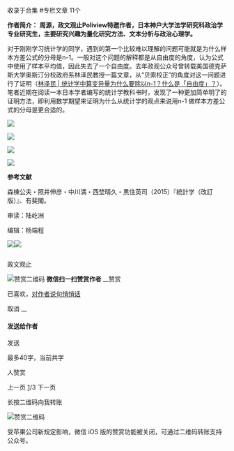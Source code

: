 

收录于合集 #专栏文章 11个

**作者简介：**
**周源，政文观止Poliview特邀作者，日本神户大学法学研究科政治学专业研究生，主要研究兴趣为量化研究方法、文本分析与政治心理学。**

  

  

对于刚刚学习统计学的同学，遇到的第一个比较难以理解的问题可能就是为什么样本方差公式的分母是n-1。一般对这个问题的解释都是从自由度的角度，认为公式中使用了样本平均值，因此失去了一个自由度。去年政观公众号曾转载美国德克萨斯大学奥斯汀分校政府系林泽民教授一篇文章，从“贝索校正”的角度对这一问题进行了证明（[林泽民
|
统计学中算变异量为什么要除以n-1？什么是「自由度」？](http://mp.weixin.qq.com/s?__biz=MzI5ODY0MTQ1OA==&mid=2247484959&idx=1&sn=84dede8e2f8e7d7f6408d494f6da669a&chksm=eca3f742dbd47e541461a779913c77ad2a5b95e98ac4c5943682f0e8bba65a6ad10a98ffdbee&scene=21#wechat_redirect)）。笔者近期在阅读一本日本学者编写的统计学教科书时，发现了一种更加简单明了的证明方法，即利用数学期望来证明为什么从统计学的观点来说用n-1
做样本方差公式的分母是更合适的。

![](/images/441/2.png)

![](/images/441/3.png)

![](/images/441/4.png)

![](/images/441/5.png)

  

  

 **参考文献**

森棟公夫・照井伸彦・中川満・西埜晴久・黒住英司（2015）『統計学（改訂版）』、有斐閣。

  

  

审读：陆屹洲

编辑：杨端程

  

![](/images/441/6.jpeg)![](/images/441/7.jpeg)

![]()

政文观止

![赞赏二维码]() **微信扫一扫赞赏作者** __赞赏

已喜欢，[对作者说句悄悄话](javascript:;)

取消 __

#### 发送给作者

发送

最多40字，当前共字

[](javascript:;) 人赞赏

上一页 [1](javascript:;)/3 下一页

长按二维码向我转账

![赞赏二维码]()

受苹果公司新规定影响，微信 iOS 版的赞赏功能被关闭，可通过二维码转账支持公众号。

